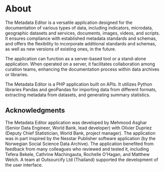 # About

The Metadata Editor is a versatile application designed for the documentation of various types of data, including indicators, microdata, geographic datasets and services, documents, images, videos, and scripts. It ensures compliance with established metadata standards and schemas, and offers the flexibility to incorporate additional standards and schemas, as well as new versions of existing ones, in the future.

The application can function as a server-based tool or a stand-alone application. When operated on a server, it facilitates collaboration among curation teams, enhancing the documentation process within data archives or libraries.

The Metadata Editor is a PHP application built on APIs. It utilizes Python libraries Pandas and geoPandas for importing data from different formats, extracting metadata from datasets, and generating summary statistics.

## Acknowledgments

The Metadata Editor application was developed by Mehmood Asghar (Senior Data Engineer, World Bank, lead developer) with Olivier Dupriez (Deputy Chief Statistician, World Bank, project manager). 
The application was in part inspired by the Nesstar Publisher software application (by the Norwegian Social Science Data Archive). 
The application benefited from feedback from many colleagues who reviewed and tested it, including Tefera Bekele, Cathrine Machingauta, Rochelle O'Hagan, and Matthew Welch. 
A team at Outsourcify Ltd (Thailand) supported the development of the user interface. 
